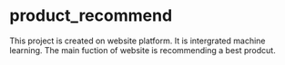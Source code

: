 # product_recommend
This project is created on website platform. It is intergrated machine learning. The main fuction of website is recommending a best prodcut.
